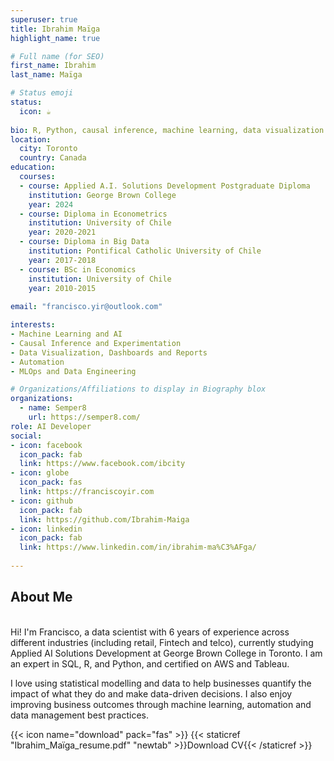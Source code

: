 ```yaml
---
superuser: true
title: Ibrahim Maïga
highlight_name: true

# Full name (for SEO)
first_name: Ibrahim
last_name: Maïga

# Status emoji
status:
  icon: ☕️
  
bio: R, Python, causal inference, machine learning, data visualization.
location:
  city: Toronto
  country: Canada
education:
  courses:
  - course: Applied A.I. Solutions Development Postgraduate Diploma
    institution: George Brown College
    year: 2024
  - course: Diploma in Econometrics
    institution: University of Chile
    year: 2020-2021
  - course: Diploma in Big Data
    institution: Pontifical Catholic University of Chile
    year: 2017-2018
  - course: BSc in Economics
    institution: University of Chile
    year: 2010-2015
    
email: "francisco.yir@outlook.com"

interests:
- Machine Learning and AI
- Causal Inference and Experimentation
- Data Visualization, Dashboards and Reports
- Automation
- MLOps and Data Engineering

# Organizations/Affiliations to display in Biography blox
organizations:
  - name: Semper8
    url: https://semper8.com/
role: AI Developer
social:
- icon: facebook
  icon_pack: fab
  link: https://www.facebook.com/ibcity
- icon: globe
  icon_pack: fas
  link: https://franciscoyir.com
- icon: github
  icon_pack: fab
  link: https://github.com/Ibrahim-Maiga
- icon: linkedin
  icon_pack: fab
  link: https://www.linkedin.com/in/ibrahim-ma%C3%AFga/
  
---
```


## About Me
<br>
Hi! I'm Francisco, a data scientist with 6 years of experience across different industries (including retail, Fintech and telco), currently studying Applied AI Solutions Development at George Brown College in Toronto. I am an expert in SQL, R, and Python, and certified on AWS and Tableau.

I love using statistical modelling and data to help businesses quantify the impact of what they do and make data-driven decisions. I also enjoy improving business outcomes through machine learning, automation and data management best practices.

<span class="btn btn-primary px-3 py-3">{{< icon name="download" pack="fas" >}} {{< staticref "Ibrahim_Maïga_resume.pdf" "newtab"  >}}Download CV{{< /staticref >}}</span>






